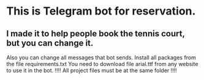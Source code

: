 # This is Telegram bot for reservation.
## I made it to help people book the tennis court, but you can change it.
Also you can change all messages that bot sends.
Install all packages from the file requirements.txt 
You need to download file arial.ttf from any website to use it in the bot.
!!!! All project files must be at the same folder !!!!

